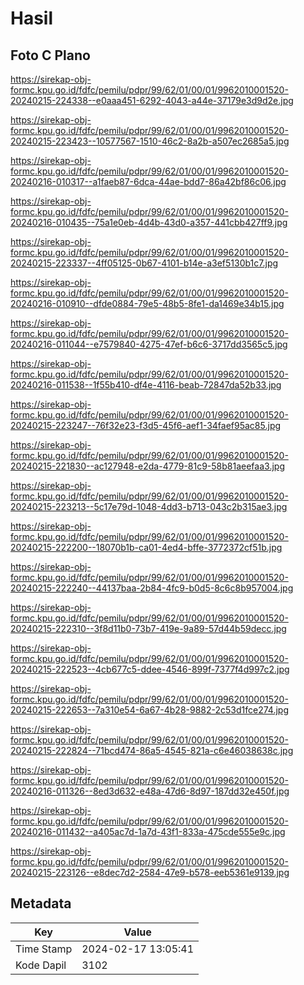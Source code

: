 # Hasil

## Foto C Plano

https://sirekap-obj-formc.kpu.go.id/fdfc/pemilu/pdpr/99/62/01/00/01/9962010001520-20240215-224338--e0aaa451-6292-4043-a44e-37179e3d9d2e.jpg

https://sirekap-obj-formc.kpu.go.id/fdfc/pemilu/pdpr/99/62/01/00/01/9962010001520-20240215-223423--10577567-1510-46c2-8a2b-a507ec2685a5.jpg

https://sirekap-obj-formc.kpu.go.id/fdfc/pemilu/pdpr/99/62/01/00/01/9962010001520-20240216-010317--a1faeb87-6dca-44ae-bdd7-86a42bf86c06.jpg

https://sirekap-obj-formc.kpu.go.id/fdfc/pemilu/pdpr/99/62/01/00/01/9962010001520-20240216-010435--75a1e0eb-4d4b-43d0-a357-441cbb427ff9.jpg

https://sirekap-obj-formc.kpu.go.id/fdfc/pemilu/pdpr/99/62/01/00/01/9962010001520-20240215-223337--4ff05125-0b67-4101-b14e-a3ef5130b1c7.jpg

https://sirekap-obj-formc.kpu.go.id/fdfc/pemilu/pdpr/99/62/01/00/01/9962010001520-20240216-010910--dfde0884-79e5-48b5-8fe1-da1469e34b15.jpg

https://sirekap-obj-formc.kpu.go.id/fdfc/pemilu/pdpr/99/62/01/00/01/9962010001520-20240216-011044--e7579840-4275-47ef-b6c6-3717dd3565c5.jpg

https://sirekap-obj-formc.kpu.go.id/fdfc/pemilu/pdpr/99/62/01/00/01/9962010001520-20240216-011538--1f55b410-df4e-4116-beab-72847da52b33.jpg

https://sirekap-obj-formc.kpu.go.id/fdfc/pemilu/pdpr/99/62/01/00/01/9962010001520-20240215-223247--76f32e23-f3d5-45f6-aef1-34faef95ac85.jpg

https://sirekap-obj-formc.kpu.go.id/fdfc/pemilu/pdpr/99/62/01/00/01/9962010001520-20240215-221830--ac127948-e2da-4779-81c9-58b81aeefaa3.jpg

https://sirekap-obj-formc.kpu.go.id/fdfc/pemilu/pdpr/99/62/01/00/01/9962010001520-20240215-223213--5c17e79d-1048-4dd3-b713-043c2b315ae3.jpg

https://sirekap-obj-formc.kpu.go.id/fdfc/pemilu/pdpr/99/62/01/00/01/9962010001520-20240215-222200--18070b1b-ca01-4ed4-bffe-3772372cf51b.jpg

https://sirekap-obj-formc.kpu.go.id/fdfc/pemilu/pdpr/99/62/01/00/01/9962010001520-20240215-222240--44137baa-2b84-4fc9-b0d5-8c6c8b957004.jpg

https://sirekap-obj-formc.kpu.go.id/fdfc/pemilu/pdpr/99/62/01/00/01/9962010001520-20240215-222310--3f8d11b0-73b7-419e-9a89-57d44b59decc.jpg

https://sirekap-obj-formc.kpu.go.id/fdfc/pemilu/pdpr/99/62/01/00/01/9962010001520-20240215-222523--4cb677c5-ddee-4546-899f-7377f4d997c2.jpg

https://sirekap-obj-formc.kpu.go.id/fdfc/pemilu/pdpr/99/62/01/00/01/9962010001520-20240215-222653--7a310e54-6a67-4b28-9882-2c53d1fce274.jpg

https://sirekap-obj-formc.kpu.go.id/fdfc/pemilu/pdpr/99/62/01/00/01/9962010001520-20240215-222824--71bcd474-86a5-4545-821a-c6e46038638c.jpg

https://sirekap-obj-formc.kpu.go.id/fdfc/pemilu/pdpr/99/62/01/00/01/9962010001520-20240216-011326--8ed3d632-e48a-47d6-8d97-187dd32e450f.jpg

https://sirekap-obj-formc.kpu.go.id/fdfc/pemilu/pdpr/99/62/01/00/01/9962010001520-20240216-011432--a405ac7d-1a7d-43f1-833a-475cde555e9c.jpg

https://sirekap-obj-formc.kpu.go.id/fdfc/pemilu/pdpr/99/62/01/00/01/9962010001520-20240215-223126--e8dec7d2-2584-47e9-b578-eeb5361e9139.jpg


## Metadata

| Key        | Value               |
| ---------- | ------------------- |
| Time Stamp | 2024-02-17 13:05:41 |
| Kode Dapil | 3102                |



